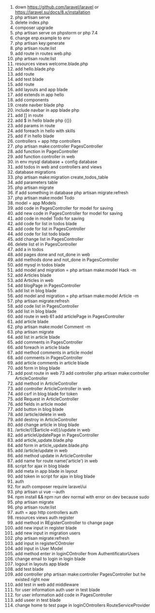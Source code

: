 1. down https://github.com/laravel/laravel or https://laravel.su/docs/8.x/installation
2. php artisan serve
3. delete index.php
4. composer upgrade
5. php artisan serve on phpstorm or php 7.4
6. change enp.example to env
7. php artisan key:generate
8. php artisan route:list
9. add route in routes web.php
10. php artisan route:list
11. resources views welcome.blade.php
12. add hello.blade.php
13. add route
14. add test blade
15. add route
16. add layouts and app blade
17. add extends in app hello
18. add components
19. create navber blade php
20. include navbar in app blade php
21. add [] in route
22. add $ in hello blade php {{}} 
23. add params in route
24. add foreach in hello with skills
25. add if in hello blade
26. controllers = app http controllers
27. php artisan make:controller PagesController
28. add function in PagesController
29. add function controller in web
30. in env mysql database + config database
31. add todos in web and controllers and views
32. database migrations
33. php artisan make:migration create_todos_table
34. add parameters table
35. php artisan migrate
36. if add something in database php artisan migrate:refresh
37. php artisan make:model Todo
38. model = app Models
39. add code in PagesController for model for saving
40. add new code in PagesController for model for saving
41. add code in model Todo for saving
42. add code for list in todos blade
43. add code for list in PagesController
44. add code for list todo blade
45. add change list in PagesController
46. delete list el in PagesController
47. add a in todos
48. add pages done and not_done in web
49. add methods done and not_done in PagesController
50. add mysql in todos blade
51. add model and migration = php artisan make:model Hack -m
52. add Articles blade
53. add Articles in web
54. add blogPage in PagesController
55. add list in blog blade
56. add model and migration = php artisan make:model Article -m
57. php artisan migrate:refresh
58. add code list in PagesController
59. add list in blog blade
60. add route in web
61 add articlePage in PagesController
62. add article blade
63. php artisan make:model Comment -m
64. php artisan migrate
65. add list in article blade
66. add comments in PagesController
67. add foreach in article blade
68. add method comments in article model
69. add comments in PagesController
70. add article comments in article blade
71. add form in blog blade
72. add post route in web
73 add controller php artisan make:controller ArticleController
74. add method in ArticleController
75. add controller ArticleController in web
76. add csrf in blog blade for token
77. add Request in ArticleController
78. add fields in article model
79. add button in blog blade
80. add /article/delete in web
81. add destroy in ArticleController
82. add change article in blog blade
83. /article/{{$article->id}}/update in web
84. add articleUpdatePage in PagesController
85. add article_update.blade.php
86. add form in article_update.blade.php
87. add /article/update in web
88. add method update in ArticleController
89. add name for route name('article') in web
90. script for ajax in blog blade
91. add meta in app blade in layout
92. add token in script for ajax in blog blade
93. auth
94. for auth composer require laravel/ui
95. php artisan ui vue --auth
96. npm install && npm run dev normal with error on dev because sudo
97. php artisan migrate
98. php artisan route:list
99. auth = app http controllers auth
100. resources views auth register
101. add method in REgisterController to change page
102. add new input in register blade
103. add new input in migration users
104. php artisan migrate:refresh
105. add input in registerCOntroler
106. add input in User Model
107. add method enter in loginCOntroller from AuthentificatorUsers
108. change email to login in login blade
109. logout in layouts app blade
110. add test blade
111. add controller php artisan make:controller PagesController but he existed right now
112. add test in web add middleware
113. for user information auth user in test blade
114. for user information add code in PagesController
115. add useer in test blade
116. change home to test page in loginCOntrollers RouteServiceProvider